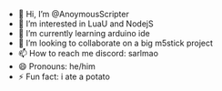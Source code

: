 - 👋 Hi, I’m @AnoymousScripter
- 👀 I’m interested in LuaU and NodejS
- 🌱 I’m currently learning arduino ide
- 💞️ I’m looking to collaborate on a big m5stick project
- 📫 How to reach me discord: sarlmao
- 😄 Pronouns: he/him
- ⚡ Fun fact: i ate a potato
